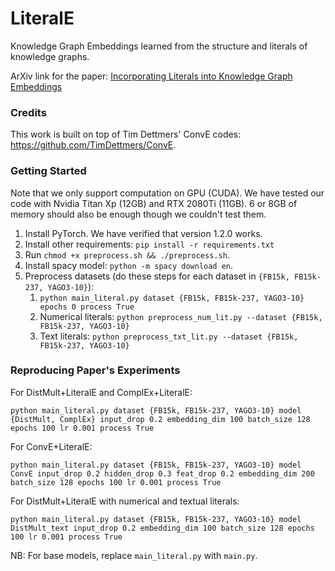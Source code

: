 # LiteralE
Knowledge Graph Embeddings learned from the structure and literals of knowledge graphs.

ArXiv link for the paper: [Incorporating Literals into Knowledge Graph Embeddings](https://arxiv.org/abs/1802.00934)

### Credits

This work is built on top of Tim Dettmers' ConvE codes: <https://github.com/TimDettmers/ConvE>.

### Getting Started

Note that we only support computation on GPU (CUDA). We have tested our code with Nvidia Titan Xp (12GB) and RTX 2080Ti (11GB). 6 or 8GB of memory should also be enough though we couldn't test them.

1. Install PyTorch. We have verified that version 1.2.0 works.
2. Install other requirements: `pip install -r requirements.txt`
3. Run `chmod +x preprocess.sh && ./preprocess.sh`.
4. Install spacy model: `python -m spacy download en`.
5. Preprocess datasets (do these steps for each dataset in `{FB15k, FB15k-237, YAGO3-10}`):
    1. `python main_literal.py dataset {FB15k, FB15k-237, YAGO3-10} epochs 0 process True`
    2. Numerical literals: `python preprocess_num_lit.py --dataset {FB15k, FB15k-237, YAGO3-10}`
    3. Text literals: `python preprocess_txt_lit.py --dataset {FB15k, FB15k-237, YAGO3-10}`


### Reproducing Paper's Experiments

For DistMult+LiteralE and ComplEx+LiteralE:
```
python main_literal.py dataset {FB15k, FB15k-237, YAGO3-10} model {DistMult, ComplEx} input_drop 0.2 embedding_dim 100 batch_size 128 epochs 100 lr 0.001 process True
```

For ConvE+LiteralE:
```
python main_literal.py dataset {FB15k, FB15k-237, YAGO3-10} model ConvE input_drop 0.2 hidden_drop 0.3 feat_drop 0.2 embedding_dim 200 batch_size 128 epochs 100 lr 0.001 process True
```

For DistMult+LiteralE with numerical and textual literals:
```
python main_literal.py dataset {FB15k, FB15k-237, YAGO3-10} model DistMult_text input_drop 0.2 embedding_dim 100 batch_size 128 epochs 100 lr 0.001 process True
```

NB: For base models, replace `main_literal.py` with `main.py`.
